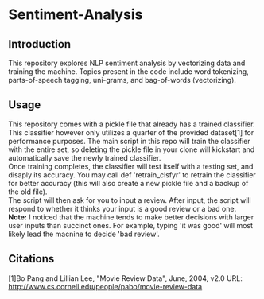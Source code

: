 # Sentiment-Analysis
## Introduction
This repository explores NLP sentiment analysis by vectorizing data and training the machine. Topics present in the code include word tokenizing, parts-of-speech tagging, uni-grams, and bag-of-words (vectorizing). 

## Usage
This repository comes with a pickle file that already has a trained classifier. This classifier however only utilizes a quarter of the provided dataset\[1\] for performance purposes. The main script in this repo will train the classifier with the entire set, so deleting the pickle file in your clone will kickstart and automatically save the newly trained classifier. <br/>
Once training completes, the classifier will test itself with a testing set, and disaply its accuracy. You may call def 'retrain_clsfyr' to retrain the classifier for better accuracy (this will also create a new pickle file and a backup of the old file). <br/>
The script will then ask for you to input a review. After input, the script will respond to whether it thinks your input is a good review or a bad one.<br/>
<b>Note:</b> I noticed that the machine tends to make better decisions with larger user inputs than succinct ones. For example, typing 'it was good' will most likely lead the macnine to decide 'bad review'.

## Citations
\[1\]Bo Pang and Lillian Lee, "Movie Review Data", June, 2004, v2.0
URL: http://www.cs.cornell.edu/people/pabo/movie-review-data
